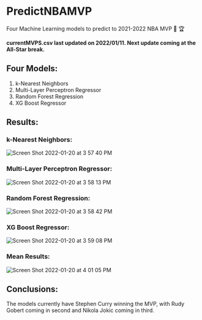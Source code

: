 # PredictNBAMVP
Four Machine Learning models to predict to 2021-2022 NBA MVP 🏀 🏆

**currentMVPS.csv last updated on 2022/01/11. Next update coming at the All-Star break.**

## Four Models: ##
1. k-Nearest Neighbors
2. Multi-Layer Perceptron Regressor
3. Random Forest Regression
4. XG Boost Regressor

## Results: ##
### k-Nearest Neighbors: ###
![Screen Shot 2022-01-20 at 3 57 40 PM](https://user-images.githubusercontent.com/64564445/150421054-10de39e8-f923-412d-a184-84352325e5b1.png)

### Multi-Layer Perceptron Regressor: ###
![Screen Shot 2022-01-20 at 3 58 13 PM](https://user-images.githubusercontent.com/64564445/150421126-8f5439d2-9a53-492d-bb1f-9a23943a2d97.png)

### Random Forest Regression: ###
![Screen Shot 2022-01-20 at 3 58 42 PM](https://user-images.githubusercontent.com/64564445/150421185-64a86c46-4715-4933-9303-c2e242df21e4.png)

### XG Boost Regressor: ###
![Screen Shot 2022-01-20 at 3 59 08 PM](https://user-images.githubusercontent.com/64564445/150421231-f2e0075e-b28b-4e26-a56a-4bb3561f7e4b.png)

### Mean Results: ###
![Screen Shot 2022-01-20 at 4 01 05 PM](https://user-images.githubusercontent.com/64564445/150421489-a097091d-b46e-40ae-9add-f7d48258971e.png)


## Conclusions: ##
The models currently have Stephen Curry winning the MVP, with Rudy Gobert coming in second and Nikola Jokic coming in third.
